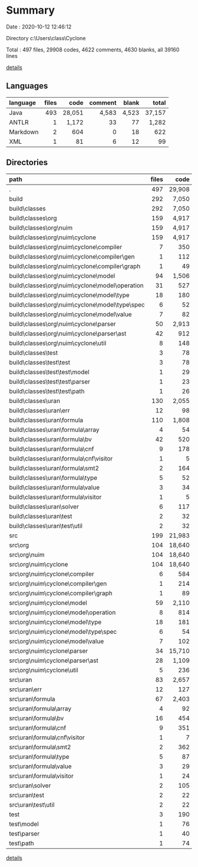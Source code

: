 # Summary

Date : 2020-10-12 12:46:12

Directory c:\Users\class\Cyclone

Total : 497 files,  29908 codes, 4622 comments, 4630 blanks, all 39160 lines

[details](details.md)

## Languages
| language | files | code | comment | blank | total |
| :--- | ---: | ---: | ---: | ---: | ---: |
| Java | 493 | 28,051 | 4,583 | 4,523 | 37,157 |
| ANTLR | 1 | 1,172 | 33 | 77 | 1,282 |
| Markdown | 2 | 604 | 0 | 18 | 622 |
| XML | 1 | 81 | 6 | 12 | 99 |

## Directories
| path | files | code | comment | blank | total |
| :--- | ---: | ---: | ---: | ---: | ---: |
| . | 497 | 29,908 | 4,622 | 4,630 | 39,160 |
| build | 292 | 7,050 | 1,142 | 40 | 8,232 |
| build\classes | 292 | 7,050 | 1,142 | 40 | 8,232 |
| build\classes\org | 159 | 4,917 | 1,127 | 30 | 6,074 |
| build\classes\org\nuim | 159 | 4,917 | 1,127 | 30 | 6,074 |
| build\classes\org\nuim\cyclone | 159 | 4,917 | 1,127 | 30 | 6,074 |
| build\classes\org\nuim\cyclone\compiler | 7 | 350 | 0 | 4 | 354 |
| build\classes\org\nuim\cyclone\compiler\gen | 1 | 112 | 0 | 0 | 112 |
| build\classes\org\nuim\cyclone\compiler\graph | 1 | 49 | 0 | 1 | 50 |
| build\classes\org\nuim\cyclone\model | 94 | 1,506 | 0 | 6 | 1,512 |
| build\classes\org\nuim\cyclone\model\operation | 31 | 527 | 0 | 2 | 529 |
| build\classes\org\nuim\cyclone\model\type | 18 | 180 | 0 | 0 | 180 |
| build\classes\org\nuim\cyclone\model\type\spec | 6 | 52 | 0 | 0 | 52 |
| build\classes\org\nuim\cyclone\model\value | 7 | 82 | 0 | 0 | 82 |
| build\classes\org\nuim\cyclone\parser | 50 | 2,913 | 1,127 | 20 | 4,060 |
| build\classes\org\nuim\cyclone\parser\ast | 42 | 912 | 14 | 1 | 927 |
| build\classes\org\nuim\cyclone\util | 8 | 148 | 0 | 0 | 148 |
| build\classes\test | 3 | 78 | 0 | 0 | 78 |
| build\classes\test\test | 3 | 78 | 0 | 0 | 78 |
| build\classes\test\test\model | 1 | 29 | 0 | 0 | 29 |
| build\classes\test\test\parser | 1 | 23 | 0 | 0 | 23 |
| build\classes\test\test\path | 1 | 26 | 0 | 0 | 26 |
| build\classes\uran | 130 | 2,055 | 15 | 10 | 2,080 |
| build\classes\uran\err | 12 | 98 | 0 | 0 | 98 |
| build\classes\uran\formula | 110 | 1,808 | 15 | 10 | 1,833 |
| build\classes\uran\formula\array | 4 | 54 | 0 | 0 | 54 |
| build\classes\uran\formula\bv | 42 | 520 | 0 | 0 | 520 |
| build\classes\uran\formula\cnf | 9 | 178 | 0 | 1 | 179 |
| build\classes\uran\formula\cnf\visitor | 1 | 5 | 0 | 0 | 5 |
| build\classes\uran\formula\smt2 | 2 | 164 | 0 | 6 | 170 |
| build\classes\uran\formula\type | 5 | 52 | 0 | 0 | 52 |
| build\classes\uran\formula\value | 3 | 34 | 0 | 0 | 34 |
| build\classes\uran\formula\visitor | 1 | 5 | 0 | 0 | 5 |
| build\classes\uran\solver | 6 | 117 | 0 | 0 | 117 |
| build\classes\uran\test | 2 | 32 | 0 | 0 | 32 |
| build\classes\uran\test\util | 2 | 32 | 0 | 0 | 32 |
| src | 199 | 21,983 | 3,447 | 4,527 | 29,957 |
| src\org | 104 | 18,640 | 1,991 | 3,521 | 24,152 |
| src\org\nuim | 104 | 18,640 | 1,991 | 3,521 | 24,152 |
| src\org\nuim\cyclone | 104 | 18,640 | 1,991 | 3,521 | 24,152 |
| src\org\nuim\cyclone\compiler | 6 | 584 | 36 | 103 | 723 |
| src\org\nuim\cyclone\compiler\gen | 1 | 214 | 14 | 35 | 263 |
| src\org\nuim\cyclone\compiler\graph | 1 | 89 | 3 | 19 | 111 |
| src\org\nuim\cyclone\model | 59 | 2,110 | 205 | 572 | 2,887 |
| src\org\nuim\cyclone\model\operation | 8 | 814 | 142 | 218 | 1,174 |
| src\org\nuim\cyclone\model\type | 18 | 181 | 12 | 67 | 260 |
| src\org\nuim\cyclone\model\type\spec | 6 | 54 | 3 | 24 | 81 |
| src\org\nuim\cyclone\model\value | 7 | 102 | 4 | 37 | 143 |
| src\org\nuim\cyclone\parser | 34 | 15,710 | 1,735 | 2,777 | 20,222 |
| src\org\nuim\cyclone\parser\ast | 28 | 1,109 | 79 | 254 | 1,442 |
| src\org\nuim\cyclone\util | 5 | 236 | 15 | 69 | 320 |
| src\uran | 83 | 2,657 | 1,385 | 882 | 4,924 |
| src\uran\err | 12 | 127 | 145 | 63 | 335 |
| src\uran\formula | 67 | 2,403 | 1,195 | 797 | 4,395 |
| src\uran\formula\array | 4 | 92 | 6 | 32 | 130 |
| src\uran\formula\bv | 16 | 454 | 370 | 193 | 1,017 |
| src\uran\formula\cnf | 9 | 351 | 128 | 112 | 591 |
| src\uran\formula\cnf\visitor | 1 | 7 | 13 | 8 | 28 |
| src\uran\formula\smt2 | 2 | 362 | 25 | 59 | 446 |
| src\uran\formula\type | 5 | 87 | 61 | 38 | 186 |
| src\uran\formula\value | 3 | 29 | 36 | 7 | 72 |
| src\uran\formula\visitor | 1 | 24 | 12 | 9 | 45 |
| src\uran\solver | 2 | 105 | 45 | 15 | 165 |
| src\uran\test | 2 | 22 | 0 | 7 | 29 |
| src\uran\test\util | 2 | 22 | 0 | 7 | 29 |
| test | 3 | 190 | 27 | 33 | 250 |
| test\model | 1 | 76 | 10 | 12 | 98 |
| test\parser | 1 | 40 | 0 | 8 | 48 |
| test\path | 1 | 74 | 17 | 13 | 104 |

[details](details.md)